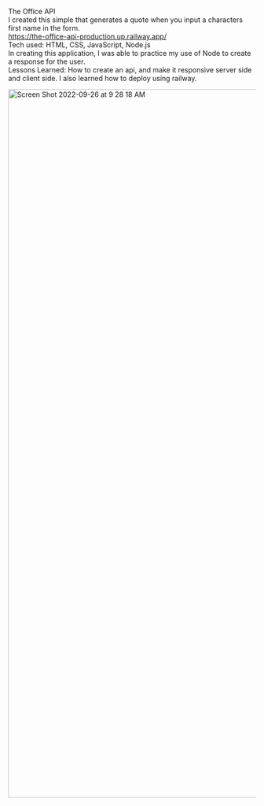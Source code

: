 The Office API 
<br>
I created this simple that generates a quote when you input a characters first name in the form.
<br>
https://the-office-api-production.up.railway.app/
<br>
Tech used: HTML, CSS, JavaScript, Node.js
<br>
In creating this application, I was able to practice my use of Node to create a response for the user.
<br>
Lessons Learned: How to create an api, and make it responsive server side and client side. I also learned how to deploy using railway.

<img width="1440" alt="Screen Shot 2022-09-26 at 9 28 18 AM" src="https://user-images.githubusercontent.com/106152909/192825398-cc398b90-860b-4a50-b966-65a7958f509d.png">
